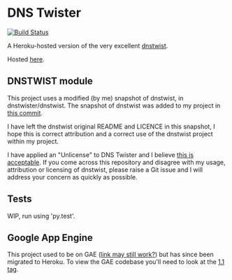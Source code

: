 # DNS Twister

[![Build Status](https://travis-ci.org/thisismyrobot/dnstwister.svg?branch=master)](https://travis-ci.org/thisismyrobot/dnstwister)

A Heroku-hosted version of the very excellent
[dnstwist](https://github.com/elceef/dnstwist).

Hosted [here](https://dnstwister.herokuapp.com).

## DNSTWIST module

This project uses a modified (by me) snapshot of dnstwist, in
dnstwister/dnstwist. The snapshot of dnstwist was added to my project in
[this commit](https://github.com/thisismyrobot/dnstwister/commit/7ca44e96cb3b394d3e85fdb07b20e679e76e0742).

I have left the dnstwist original README and LICENCE in this snapshot, I hope
this is correct attribution and a correct use of the dnstwist project within
my project.

I have applied an "Unlicense" to DNS Twister and I believe
[this is acceptable](http://opensource.stackexchange.com/a/963/3236). If you
come across this repository and disagree with my usage, attribution or
licensing of dnstwist, please raise a Git issue and I will address your
concern as quickly as possible.

## Tests

WIP, run using 'py.test'.

## Google App Engine

This project used to be on GAE
([link may still work?](https://dnstwister.appspot.com)) but has since been
migrated to Heroku. To view the GAE codebase you'll need to look at the
[1.1 tag](https://github.com/thisismyrobot/dnstwister/releases/tag/1.1).
